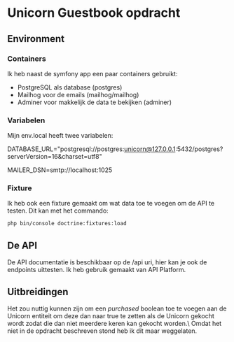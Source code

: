 # Unicorn Guestbook opdracht

## Environment

### Containers
Ik heb naast de symfony app een paar containers gebruikt:

- PostgreSQL als database (postgres)
- Mailhog voor de emails (mailhog/mailhog)
- Adminer voor makkelijk de data te bekijken (adminer)

### Variabelen

Mijn env.local heeft twee variabelen:

DATABASE_URL="postgresql://postgres:unicorn@127.0.0.1:5432/postgres?serverVersion=16&charset=utf8"

MAILER_DSN=smtp://localhost:1025

### Fixture

Ik heb ook een fixture gemaakt om wat data toe te voegen om de API te testen. Dit kan met het commando:

```bash
php bin/console doctrine:fixtures:load
```

## De API

De API documentatie is beschikbaar op de /api uri, hier kan je ook de endpoints uittesten. 
Ik heb gebruik gemaakt van API Platform.

## Uitbreidingen

Het zou nuttig kunnen zijn om een *purchased* boolean toe te voegen aan de Unicorn entiteit om deze dan naar true te zetten als de Unicorn gekocht wordt zodat die dan niet meerdere keren kan gekocht worden.\ Omdat het niet in de opdracht beschreven stond heb ik dit maar weggelaten.